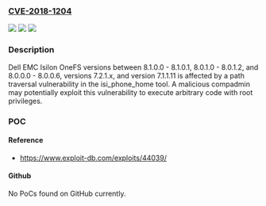 ### [CVE-2018-1204](https://cve.mitre.org/cgi-bin/cvename.cgi?name=CVE-2018-1204)
![](https://img.shields.io/static/v1?label=Product&message=Isilon%20OneFS&color=blue)
![](https://img.shields.io/static/v1?label=Version&message=n%2Fa&color=blue)
![](https://img.shields.io/static/v1?label=Vulnerability&message=Path%20Traversal%20vulnerability&color=brighgreen)

### Description

Dell EMC Isilon OneFS versions between 8.1.0.0 - 8.1.0.1, 8.0.1.0 - 8.0.1.2, and 8.0.0.0 - 8.0.0.6, versions 7.2.1.x, and version 7.1.1.11 is affected by a path traversal vulnerability in the isi_phone_home tool. A malicious compadmin may potentially exploit this vulnerability to execute arbitrary code with root privileges.

### POC

#### Reference
- https://www.exploit-db.com/exploits/44039/

#### Github
No PoCs found on GitHub currently.

